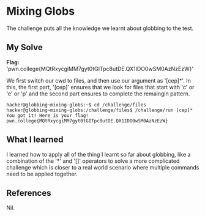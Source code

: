 # Mixing Globs
The challenge puts all the knowledge we learnt about globbing to the test.

## My Solve
**Flag:**  'pwn.college{MQtRxycgiMM7gyt0tGITpc8utDE.QX1IDO0wSM0AzNzEzW}'

We first switch our cwd to files, and then use our argument as '[cep]*'. In this, the first part, '[cep]' ensures that we look for files that start with 'c' or 'e' or 'p'  and the second part ensures to complete the remaingin pattern.

```
hacker@globbing~mixing-globs:~$ cd /challenge/files
hacker@globbing~mixing-globs:/challenge/files$ /challenge/run [cep]*
You got it! Here is your flag!
pwn.college{MQtRxycgiMM7gyt0tGITpc8utDE.QX1IDO0wSM0AzNzEzW}
```

## What I learned
I learned how to apply all of the thing I learnt so far about globbing, like a combination of the '*' and '[]' operators to solve a more complicated challenge which is closer to a real world scenario where multiple commands need to be applied together.

## References
Nil.
